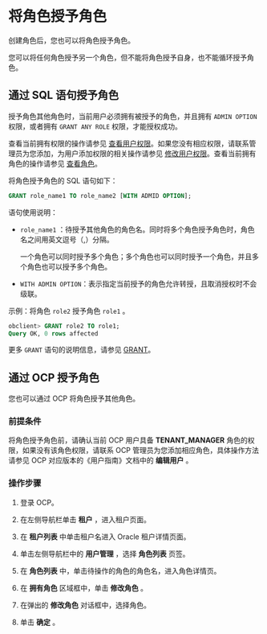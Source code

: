 将角色授予角色 
============================

创建角色后，您也可以将角色授予角色。

您可以将任何角色授予另一个角色，但不能将角色授予自身，也不能循环授予角色。

通过 SQL 语句授予角色 
----------------------------------

授予角色其他角色时，当前用户必须拥有被授予的角色，并且拥有 `ADMIN OPTION` 权限，或者拥有 `GRANT ANY ROLE` 权限，才能授权成功。

查看当前拥有权限的操作请参见 [查看用户权限](/zh-CN/5.administrator-guide/2.basic-database-management/4.manage-tenants-1/5.manage-users-and-permissions/2.oracle-3/4.view-user-permissions.md)。如果您没有相应权限，请联系管理员为您添加，为用户添加权限的相关操作请参见 [修改用户权限](/zh-CN/5.administrator-guide/2.basic-database-management/4.manage-tenants-1/5.manage-users-and-permissions/2.oracle-3/5.modify-user-permissions-1.md)。查看当前拥有角色的操作请参见 [查看角色](/zh-CN/5.administrator-guide/2.basic-database-management/4.manage-tenants-1/5.manage-users-and-permissions/2.oracle-3/9.manage-roles/6.view-roles.md)。

将角色授予角色的 SQL 语句如下：

```sql
GRANT role_name1 TO role_name2 [WITH ADMID OPTION];
```



语句使用说明：

* `role_name1` ：待授予其他角色的角色名。同时将多个角色授予角色时，角色名之间用英文逗号（,）分隔。

  一个角色可以同时授予多个角色；多个角色也可以同时授予一个角色，并且多个角色也可以授予多个角色。
  

* `WITH ADMIN OPTION`：表示指定当前授予的角色允许转授，且取消授权时不会级联。

  




示例：将角色 `role2` 授予角色 `role1` 。

```sql
obclient> GRANT role2 TO role1;
Query OK, 0 rows affected
```



更多 `GRANT` 语句的说明信息，请参见 [GRANT](/zh-CN/11.sql-reference-oracle-mode/9.sql-statement-1/3.DCL/7.GRANT-1.md)。

通过 OCP 授予角色 
--------------------------------

您也可以通过 OCP 将角色授予其他角色。

### 前提条件 

将角色授予角色前，请确认当前 OCP 用户具备 **TENANT_MANAGER** 角色的权限，如果没有该角色权限，请联系 OCP 管理员为您添加相应角色，具体操作方法请参见 OCP 对应版本的《用户指南》文档中的 **编辑用户** 。

### 操作步骤 

1. 登录 OCP。

   

2. 在左侧导航栏单击 **租户** ，进入租户页面。

   

3. 在 **租户列表** 中单击租户名进入 Oracle 租户详情页面。

   

4. 单击左侧导航栏中的 **用户管理** ，选择 **角色列表** 页签。

   

5. 在 **角色列表** 中，单击待操作的角色的角色名，进入角色详情页。

   

6. 在 **拥有角色** 区域框中，单击 **修改角色** 。

   

7. 在弹出的 **修改角色** 对话框中，选择角色。

   

8. 单击 **确定** 。

   



